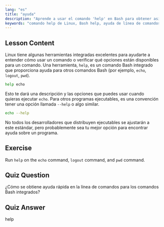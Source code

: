 ```yaml
---
lang: "es"
title: "ayuda"
description: "Aprende a usar el comando 'help' en Bash para obtener asistencia rápida en la línea de comandos. Comprende los comandos integrados y encuentra opciones para programas Linux."
keywords: "comando help de Linux, Bash help, ayuda de línea de comandos, comandos de Linux, Linux para principiantes, tutorial de Linux, tutorial de Bash"
---
```


## Lesson Content

Linux tiene algunas herramientas integradas excelentes para ayudarte a entender cómo usar un comando o verificar qué opciones están disponibles para un comando. Una herramienta, `help`, es un comando Bash integrado que proporciona ayuda para otros comandos Bash (por ejemplo, `echo`, `logout`, `pwd`).

```bash
help echo
```

Esto te dará una descripción y las opciones que puedes usar cuando quieras ejecutar `echo`. Para otros programas ejecutables, es una convención tener una opción llamada `--help` o algo similar.

```bash
echo --help
```

No todos los desarrolladores que distribuyen ejecutables se ajustarán a este estándar, pero probablemente sea tu mejor opción para encontrar ayuda sobre un programa.

## Exercise

Run `help` on the `echo` command, `logout` command, and `pwd` command.

## Quiz Question

¿Cómo se obtiene ayuda rápida en la línea de comandos para los comandos Bash integrados?

## Quiz Answer

help
